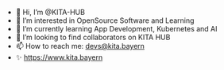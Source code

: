 - 👋 Hi, I’m @KITA-HUB
- 👀 I’m interested in OpenSource Software and Learning
- 🌱 I’m currently learning App Development, Kubernetes and AI
- 💞️ I’m looking to find collaborators on KITA HUB 
- 📫 How to reach me: devs@kita.bayern
- ✨ https://www.kita.bayern

<!---
KITA-HUB/KITA-HUB is a ✨ special ✨ repository because its `README.md` (this file) appears on your GitHub profile.
You can click the Preview link to take a look at your changes.
--->
